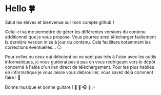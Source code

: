 # Hello :four_leaf_clover:

Salut les élèves et bienvenue sur mon compte github ! 

Celui-ci va me permettre de gérer les différentes versions du contenu additionnel que je vous propose.
Vous pourrez ainsi télécharger facilement la dernière version mise à jour du contenu. Cela facilitera notamment
les corrections éventuelles... :smirk:

Pour celles ou ceux qui débutent ou ne sont pas très à l'aise avec les outils informatiques, je vous guiderai
pas à pas en vous redirigeant vers le dépôt concerné à l'aide d'un lien direct de téléchargement.
Pour les plus habiles en informatique je vous laisse vous débrouiller, vous savez déjà comment faire ! :green_heart:

Bonne musique et bonne guitare ! :musical_score: :guitar: :headphones: :musical_note: :notes:

